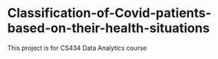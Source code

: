 # Classification-of-Covid-patients-based-on-their-health-situations
This project is for CS434 Data Analytics course
